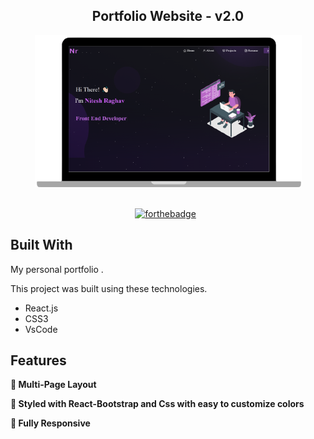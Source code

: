 <h2 align="center">
  Portfolio Website - v2.0<br/>
  <a href="https://soumyajit.vercel.app/" target="_blank"></a>
</h2>
<div align="center">
  <img alt="Demo" src="./Images/readme-img1.png" />
</div>

<br/>

<center>


[![forthebadge](https://forthebadge.com/images/badges/made-with-javascript.svg)](https://forthebadge.com) &nbsp;

</center>


## Built With

My personal portfolio <a href="https://soumyajit.vercel.app/" target="_blank"></a>.
<br/>

This project was built using these technologies.

- React.js
- CSS3
- VsCode

## Features

**📖 Multi-Page Layout**

**🎨 Styled with React-Bootstrap and Css with easy to customize colors**

**📱 Fully Responsive**
